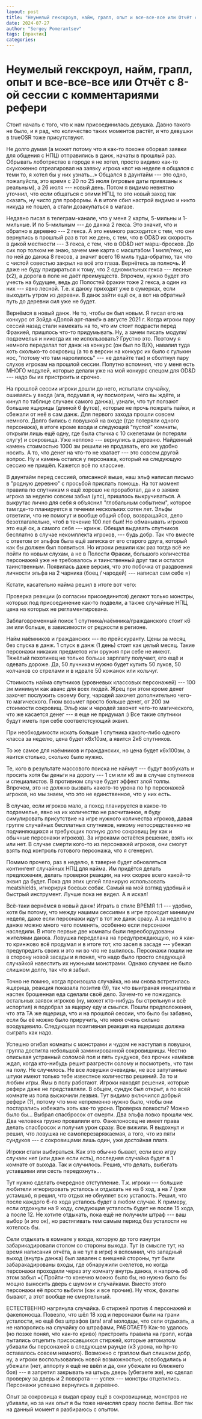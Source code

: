 ```yaml
---
layout: post
title: "Неумелый гекскроул, найм, грапл, опыт и все-все-все или Отчёт с 8-ой сессии с комментариями рефер"
date: 2024-07-27
author: "Sergey Pomerantsev"
tags: [практик]
categories:
---
```


# Неумелый гекскроул, найм, грапл, опыт и все-все-все или Отчёт с 8-ой сессии с комментариями рефери

Стоит начать с того, что к нам присоединилась девушка. Давно такого не было, и я рад, что количество таких моментов растёт, и что девушки в trueOSR тоже присутствуют.

Не долго думая (а может потому что я как-то похоже оборвал заявки для общения с НПЦ) отправились в данж, начаты в прошлый раз.
Обрывать лоботряство в городе я не хотел, просто видимо как-то скукоженно отреагировал на заявку игрока «вот на неделе я общался с теми то, я хотел бы у них узнать…»
Общался в даунтайм --- это одно, пожалуйста, это время с 20 по 25 июля (игровые даты привязаны к реальным), а 26 июля --- новый день. Потом я видимо невнятно уточнил, что если общаться с этими НПЦ, то это новый заход так сказать, ну чисто для проформы. А в итоге сбил настрой видимо и никто никуда не пошел, а стали дозакупаться в магазе.

Недавно писал в телеграм-канале, что у меня 2 карты, 5-мильны и 1-мильные. И по 5-мильным --- до данжа 2 гекса. Это значит, что и обратно в деревню --- 2 гекса. А это немного расходится с тем, что они вернулись в прошлый раз в тот же день, с тем, что в OD&D их скорость в дикой местности --- 3 гекса, с тем, что в OD&D нет марш-бросков. До сих пор толком не знаю, зачем мне карта с масштабом 1 миля/гекс, но по ней до данжа 8 гексов, а значит всего 16 миль туда-обратно, так что с чистой совестью закрыл на всё это глаза. Вернётесь за полночь. И даже не буду придираться к тому, что 2 одномильных гекса --- лесные (x2), а дорога в поле не даёт преимуществ. Впрочем, нужно будет это учесть на будущее, ведь до Полостей фракии тоже 2 гекса, а один из них --- явно лесной. Т.е. к данжу приходят уже в сумерках, если выходить утром из деревни. В данж зайти ещё ок, а вот на обратный путь до деревни сил уже не будет.

Вернёмся в новый данж. Не то, чтобы он был новым. Я писал его на конкурс от Зойда «Долой арт-панк!» в августе 2021 г. Когда игроки пару сессий назад стали намекать на то, что им стоит подрасти перед Фракией, пришлось что-то придумывать. Ну, а зачем писать модули/подземелья и никогда их не использовать? Грустно это. Поэтому я немного переделал тот данж на конкурс (он был по B/X), навалил туда хоть сколько-то сокровищ (а то в версии на конкурс их было с гулькин нос, "потому что там наролилось" --- не делайте так) и сболтнул пару слухов игрокам на прошлой сессии. Попутно вспомнил, что у меня есть МНОГО модулей, которые делали уже на мой конкурс спецом для OD&D --- надо бы их пристроить и срочно.

На прошлой сессии игроки дошли до него, испытали случайку, ошиваясь у входа (ага, подумал я, ну посмотрим, чего вы ждёте, и кинул по таблице случаек самого данжа), узнали, что тут ползают большие ящирицы (длиной 6 футов), которые не прочь пожрать пайки, и сбежали от неё в сам данж. Для первого захода прошли совсем немного. Долго бились с ловушкой на входе (где потеряли одного персонажа), в итоге кроме входа и следующей "пустой" комнаты, открыли лишь ещё одну, где была стычка с 10 скелетами (и потеряли слугу) и сокровища. Уже неплохо --- вернулись в деревню. Найденный камень стоимостью 1000 зм решили не продавать, его же удобно носить. А то, что денег на что-то не хватает --- это совсем другой вопрос. Ну и камень остался у персонажа, который на следующую сессию не пришёл. Кажется всё по классике.

В даунтайм перед сессией, описанной выше, наш эльф написал письмо в "родную деревню" с просьбой прислать помощь. На тот момент правила по спутникам я ещё хорошо не проработал, да и о заявке игрока за неделю совсем забыл (упс), пришлось выкручиваться. А выкрутас лично для себя я объяснил "глобальным событием", которое там где-то планируется в течении нескольких сотен лет. Эльфы ответили, что не помогут и вообще общий сбор, возвращайся, дело безотлагательно, чтоб в течение 100 лет был! Но обманывать игроков это ещё ок, а самого себя --- кринж. Обещал выдавать спутников бесплатно в случае некомплекта игроков, --- будь добр. Так что вместе с ответом от эльфов была ещё записка от его старого друга, который как бы должен был появиться. Но игроки решили как раз тогда всё же пойти по новым слухам, а не в Полости Фракии, большого количества персонажей уже не требовалось и таинственный друг так и остался таинственным. Появилась даже версия, что это побочка от раздвоения личности эльфа на 2 чарника (боец / чародей) --- написал сам себе =)

Кстати, касательно найма решил в итоге вот чего:

Проверка реакции (о согласии присоединится) делают только монстры, которых под присоединение как-то подвели, а также случайные НПЦ, цена на которых не регламентирована.

Заблаговременный поиск 1 спутника/наёмника/гражданского стоит к6 зм или больше, в зависимости от редкости в регионе.

Найм наёмников и гражданских --- по прейскуранту. Цены за месяц без спуска в данж. 1 спуск в данж (1 день) стоит как целый месяц. Такие персонажи никаких предметов или оружия при себе не имеют. Тяжёлый пехотинец не только больше зарплату получает, его ещё и одевать дороже. Да, 50 лучникам нужно будет купить 50 луков, 50 колчанов со стрелами и в идеале 50 кожанок или кольчуг.

Стоимость найма спутников (уровневых классовых персонажей) --- 100 зм минимум как аванс для всех людей. Жрец при этом кроме денег захочет послужить своему богу, чародей захочет дополнительно чего-то магического. Гном возьмет просто больше денег, от 200 зм стоимости сокровищ. Эльф как и чародей захочет чего-то магического, что же касается денег --- я еще не придумал :) Все такие спутники будут иметь при себе соответстсующий эквип.

При необходимости искать больше 1 спутника какого-либо одного класса за неделю, цена будет к6х10зм, а явится 2к6 спутников.

То же самое для наёмников и гражданских, но цена будет к6х100зм, а явится столько, сколько было нужно.

Те, кого в результате массового поиска не наймут --- будут возбухать и просить хотя бы деньги на дорогу --- 1 см или к6 зм в случае спутников и специалистов. В противном случае будет эффект злой толпы. Впрочем, это не должно вызвать какого-то урона по hp персонажей игроков, но мы знаем, что это не единственное, что у них есть.

В случае, если игроков мало, а поход планируется в какое-то подземелье, явно на их количество не расчитанное, я буду симулировать присутствие на игре нужного количества игроков, давая группе случайных бесплатных спутников, никому непосредственно не подчиняющихся и требующих полную долю сокровищ (ну как и обычные персонажи игроков). За игроками остаётся решение, взять их или нет. В случае смерти кого-то из персонажей игроков, они смогут взять под контроль готового персонажа, что я сгенерил.

Помимо прочего, раз в неделю, в таверне будет обновляться контингент случайных НПЦ для найма. Им придётся делать предложения, делать проверки реакции, на них скорее всего какой-то эквип да будет. Пока для этих целей планирую использовать meatshields, игнорируя боевых собак. Самый на мой взгляд удобный и быстрый инструмент. Лучше пока не видел. А я искал!

Всё-таки вернёмся в новый данж! Играть в стиле ВРЕМЯ 1:1 --- удобно, хотя бы потому, что между нашими сессиями в игре проходит минимум неделя, даже если персонажи идут в тот же данж сразу. А за неделю в данже можно много чего поменять, особенно если персонажи наследили. В итоге первые две комнаты были переоборудованы жителями данжа. Ловушка переделана на предупреждающую, но я как-то кринжово всё продумал и в итоге тот, кто засел в засаде --- убежал предупредить своих и это ни во что не вылилось. Персонажи пошли не в сторону новой засады и я понял, что надо было просто следующей случайкой навестить их нужными монстрами. Однако случаек не было слишком долго, так что я забыл.

Точно не помню, когда произошла случайка, но им снова встретилась ящерица, реакция показала позитив (9), так что выиграная инициатива и наспех брошенная еда сделали своё дело. Зачем-то не пожидаясь остальных заявок игроков (ну, может кто-нибудь бы стрельнул и всё испортил) я подобрал за ящерку еду и смылся. Пошли предположения, что эта ТА же ящерица, что и на прошлой сессии, что было бы забавно, если бы её можно было приручить, что меня очень сильно воодущевило. Следующая позитивная реакция на ящерицах должна сыграть как надо.

Успешно огибая комнаты с монстрами и чудом не наступая в ловушки, группа достигла небольшой заминированной сокровищницы. Честно описывая устранный соломой пол и пять сундуков, без прочих намёков ждал, когда кто-нибудь решит разгрести солому и посмотреть, что там на полу. Не случилось. Не все ловушки очевидны, не все запутанные штуки имеют только тебе известное количество решений. За то и любим игры. Ямы в полу работают. Игроки находят решения, которые рефери даже не представляли. В общем, сундук был открыт, а по всей комнате из пола выскочили лезвия. Тут видимо включился добрый рефери (?), потому что мне непременно нужно было, чтобы они постарались избежать хоть как-то урона. Проверка ловкости? Можно было бы... Выбрал спасбросок от смерти. Два эльфа ловко прошли чек. Два человека грузно провалили его. Факелоносец не имеет права делать спасбросок и получил урон сразу. Все вижили. Я выдохнул и решил, что ловушка не самоперезаряжаемая, а того, что из пяти сундуков --- с сокровищами лишь один, уже достойная плата.

Игроки стали выбираться. Как это обычно бывает, если всю игру случаек нет (или даже если есть), последняя случайка будет в 1 комнате от выхода. Так и случилось. Решив, что делать, выбегать уставшими или сесть передохнуть...

Тут нужно сделать очередное отступление. Т.к. игроки --- большие любители игнорировать усталось и отдыхать не на 6 ход, а на 7 (уже устамши), я решил, что отдых не обнуляет всю усталость. Решил, что после каждого 6-го хода усталось будет в любом случае. К примеру, если отдохнули на 9 ходу, следующая усталость будет не после 15 хода, а после 12. Не хотите отдыхать, пока ещё не получили штраф --- ваш выбор (и это ок), но растягивать тем самым период без усталости не хотелось бы.

Сели отдыхать в комнате у входа, которую до того изнутри забарикадировали столом со стороны выхода. Тут (в смысле тут, на время написания отчёта, а не тут в игре) я вспомнил, что западный выход (внутрь данжа) был завален с внешней стороны, тут были забаракадированы входы, где обнаружили скелетов, но когда персонажи проходили через эту комнату внутрь данжа, я напрочь об этом забыл =( Пройти-то конечно можно было бы, но нужно было бы мощно выносить дверь с шумом и случайками. Вместо этого персонажи её просто выбили (как и все прочие). Ну чтож, факапы бывают, а этот вообще не смертельный.

ЕСТЕСТВЕННО нагрянула случайка. 6 стиржей против 4 персонажей и факелоносца. Повезло, что шёл 18 ход и персонажи были на грани усталости, но ещё без штрафов (ага! ага! молодцы, что сели отдыхать, а не напоролись на случайку со штрафами, РАБОТАЕТ!) Как-то удалось (но позже понял, что как-то криво) пристроить правила на грэпл, когда пытались отцепить присосавшихся стиржей, которые автоматом убивали бы персонажей в следующем раунде (к3 урона, но hp-то оставалось совсем немного). Возможно с грэплом был слишком добр, ну, а игроки воспользовались новой возможностью, освободились и убежали (нет, аппорту я ещё не ввёл и да, они убежали из ближнего боя) --- я запретил закрывать на штырь дверь (убегаете же), но сделал проверку за дверь и 2 поворота --- успех --- монстры отцепились. Персонажи успешно вернулись в деревню.

Опыт за сокровища я выдал сразу ещё в сокровищнице, монстров не убивали, но за них опыт я бы тоже начислял сразу после битвы. Вот так на данный момент я разбираюсь с опытом.
